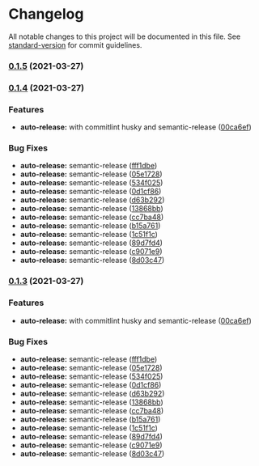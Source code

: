 # Changelog

All notable changes to this project will be documented in this file. See [standard-version](https://github.com/conventional-changelog/standard-version) for commit guidelines.

### [0.1.5](https://github.com/allyourdate-team/moncash-node.js/compare/v0.1.4...v0.1.5) (2021-03-27)

### [0.1.4](https://github.com/allyourdate-team/moncash-node.js/compare/v0.1.2...v0.1.4) (2021-03-27)


### Features

* **auto-release:** with commitlint husky and semantic-release ([00ca6ef](https://github.com/allyourdate-team/moncash-node.js/commit/00ca6ef9f12604ed3932203bae84184e203ede12))


### Bug Fixes

* **auto-release:** semantic-release ([fff1dbe](https://github.com/allyourdate-team/moncash-node.js/commit/fff1dbe0cc78fd6809ad9ac65fa15d9714faf1f6))
* **auto-release:** semantic-release ([05e1728](https://github.com/allyourdate-team/moncash-node.js/commit/05e17280e318951a3ad134dd124a5bc7f19cdfda))
* **auto-release:** semantic-release ([534f025](https://github.com/allyourdate-team/moncash-node.js/commit/534f0252d0f32720efa14e4b6a6487111a879e18))
* **auto-release:** semantic-release ([0d1cf86](https://github.com/allyourdate-team/moncash-node.js/commit/0d1cf86dec2e6ff31a2f56ed9464c6ebf299754e))
* **auto-release:** semantic-release ([d63b292](https://github.com/allyourdate-team/moncash-node.js/commit/d63b292908b53c867df548f4051b6f36b5fd2164))
* **auto-release:** semantic-release ([13868bb](https://github.com/allyourdate-team/moncash-node.js/commit/13868bbfa1a8d822714cad71a85cb8e38a22fcb3))
* **auto-release:** semantic-release ([cc7ba48](https://github.com/allyourdate-team/moncash-node.js/commit/cc7ba4806753c9e8d8cdac252ae82de4006bde47))
* **auto-release:** semantic-release ([b15a761](https://github.com/allyourdate-team/moncash-node.js/commit/b15a761e1350bb189b36d6b1ff71b2a3d8b61f05))
* **auto-release:** semantic-release ([1c51f1c](https://github.com/allyourdate-team/moncash-node.js/commit/1c51f1c31ad210170a48ccd5a156d4a45399fe2b))
* **auto-release:** semantic-release ([89d7fd4](https://github.com/allyourdate-team/moncash-node.js/commit/89d7fd4513a6d662159b1c0b3d743d8c1f7852b7))
* **auto-release:** semantic-release ([c9071e9](https://github.com/allyourdate-team/moncash-node.js/commit/c9071e94081293ab5d64313f63252b9544bc85dc))
* **auto-release:** semantic-release ([8d03c47](https://github.com/allyourdate-team/moncash-node.js/commit/8d03c4757c559f2ba0f347a4ed1a0101f0f2090b))

### [0.1.3](https://github.com/allyourdate-team/moncash-node.js/compare/v0.1.2...v0.1.3) (2021-03-27)


### Features

* **auto-release:** with commitlint husky and semantic-release ([00ca6ef](https://github.com/allyourdate-team/moncash-node.js/commit/00ca6ef9f12604ed3932203bae84184e203ede12))


### Bug Fixes

* **auto-release:** semantic-release ([fff1dbe](https://github.com/allyourdate-team/moncash-node.js/commit/fff1dbe0cc78fd6809ad9ac65fa15d9714faf1f6))
* **auto-release:** semantic-release ([05e1728](https://github.com/allyourdate-team/moncash-node.js/commit/05e17280e318951a3ad134dd124a5bc7f19cdfda))
* **auto-release:** semantic-release ([534f025](https://github.com/allyourdate-team/moncash-node.js/commit/534f0252d0f32720efa14e4b6a6487111a879e18))
* **auto-release:** semantic-release ([0d1cf86](https://github.com/allyourdate-team/moncash-node.js/commit/0d1cf86dec2e6ff31a2f56ed9464c6ebf299754e))
* **auto-release:** semantic-release ([d63b292](https://github.com/allyourdate-team/moncash-node.js/commit/d63b292908b53c867df548f4051b6f36b5fd2164))
* **auto-release:** semantic-release ([13868bb](https://github.com/allyourdate-team/moncash-node.js/commit/13868bbfa1a8d822714cad71a85cb8e38a22fcb3))
* **auto-release:** semantic-release ([cc7ba48](https://github.com/allyourdate-team/moncash-node.js/commit/cc7ba4806753c9e8d8cdac252ae82de4006bde47))
* **auto-release:** semantic-release ([b15a761](https://github.com/allyourdate-team/moncash-node.js/commit/b15a761e1350bb189b36d6b1ff71b2a3d8b61f05))
* **auto-release:** semantic-release ([1c51f1c](https://github.com/allyourdate-team/moncash-node.js/commit/1c51f1c31ad210170a48ccd5a156d4a45399fe2b))
* **auto-release:** semantic-release ([89d7fd4](https://github.com/allyourdate-team/moncash-node.js/commit/89d7fd4513a6d662159b1c0b3d743d8c1f7852b7))
* **auto-release:** semantic-release ([c9071e9](https://github.com/allyourdate-team/moncash-node.js/commit/c9071e94081293ab5d64313f63252b9544bc85dc))
* **auto-release:** semantic-release ([8d03c47](https://github.com/allyourdate-team/moncash-node.js/commit/8d03c4757c559f2ba0f347a4ed1a0101f0f2090b))
